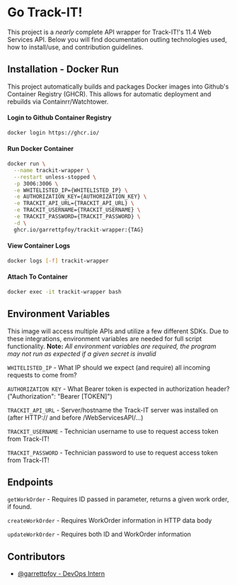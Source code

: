 
# Go Track-IT!  

This project is a *nearly* complete API wrapper for Track-IT!'s 11.4 Web Services API. Below you will find documentation outling technologies used, how to install/use, and contribution guidelines.

## Installation - Docker Run

This project automatically builds and packages Docker images into Github's Container Registry (GHCR). This allows for automatic deployment and rebuilds via Containrr/Watchtower. 

#### Login to Github Container Registry
```bash
docker login https://ghcr.io/
```

#### Run Docker Container
```bash
docker run \
  --name trackit-wrapper \
  --restart unless-stopped \
  -p 3006:3006 \
  -e WHITELISTED_IP={WHITELISTED_IP} \
  -e AUTHORIZATION_KEY={AUTHORIZATION_KEY} \
  -e TRACKIT_API_URL={TRACKIT_API_URL} \
  -e TRACKIT_USERNAME={TRACKIT_USERNAME} \
  -e TRACKIT_PASSWORD={TRACKIT_PASSWORD} \
  -d \
  ghcr.io/garrettpfoy/trackit-wrapper:{TAG}
```

#### View Container Logs
```bash
docker logs [-f] trackit-wrapper
```

#### Attach To Container
```bash
docker exec -it trackit-wrapper bash
```
## Environment Variables

This image will access multiple APIs and utilize a few different SDKs. Due to these integrations, environment variables are needed for full script functionality. **Note:** *All environment variables are required, the program may not run as expected if a given secret is invalid*

`WHITELISTED_IP` - What IP should we expect (and require) all incoming requests to come from?

`AUTHORIZATION KEY` - What Bearer token is expected in authorization header?("Authorization": "Bearer [TOKEN]")

`TRACKIT_API_URL` - Server/hostname the Track-IT server was installed on (after HTTP:// and before /WebServicesAPI/...)

`TRACKIT_USERNAME` - Technician username to use to request access token from Track-IT!

`TRACKIT_PASSWORD` - Technician password to use to request access token from Track-IT!
## Endpoints

`getWorkOrder` - Requires ID passed in parameter, returns a given work order, if found.

`createWorkOrder` - Requires WorkOrder information in HTTP data body

`updateWorkOrder` - Requires both ID and WorkOrder information

## Contributors

- [@garrettpfoy - DevOps Intern](https://www.github.com/garrettpfoy)

